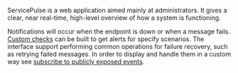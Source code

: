 ServicePulse is a web application aimed mainly at administrators. It gives a clear, near real-time, high-level overview of how a system is functioning.

Notifications will occur when the endpoint is down or when a message fails. [Custom checks](/servicecontrol/plugins/custom-checks.md) can be built to get alerts for specify scenarios. The interface support performing common operations for failure recovery, such as retrying failed messages. In order to display and handle them in a custom way see [subscribe to publicly exposed events](/servicecontrol/contracts.md).